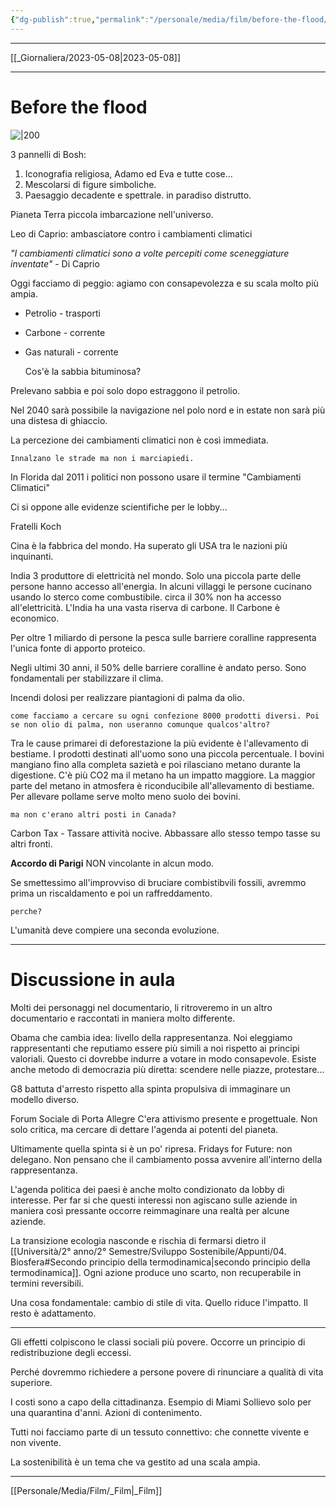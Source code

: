 ```yaml
---
{"dg-publish":true,"permalink":"/personale/media/film/before-the-flood/"}
---
```



___
[[_Giornaliera/2023-05-08\|2023-05-08]]
___

# Before the flood

![|200](https://encrypted-tbn0.gstatic.com/images?q=tbn:ANd9GcQCZL7lnzTHX21qr4CcPNYDhBPeeRKUAkM7JkiNvz-lUFY9b7ix)

3 pannelli di Bosh:
1. Iconografia religiosa, Adamo ed Eva e tutte cose...
2. Mescolarsi di figure simboliche. 
3. Paesaggio decadente e spettrale. in paradiso distrutto.


Pianeta Terra piccola imbarcazione nell'universo.

Leo di Caprio: ambasciatore contro i cambiamenti climatici

*"I cambiamenti climatici sono a volte percepiti come sceneggiature inventate"* - Di Caprio

Oggi facciamo di peggio: agiamo con consapevolezza e su scala molto più ampia.

- Petrolio  - trasporti
- Carbone - corrente
- Gas naturali - corrente

	Cos'è la sabbia bituminosa?


Prelevano sabbia e poi solo dopo estraggono il petrolio.

Nel 2040 sarà possibile la navigazione nel polo nord e in estate non  sarà più una distesa di ghiaccio.

La percezione dei cambiamenti climatici non è così immediata.

	Innalzano le strade ma non i marciapiedi.

In Florida dal 2011 i politici non possono usare il termine "Cambiamenti Climatici"

Ci si oppone alle evidenze scientifiche per le lobby...

Fratelli Koch

Cina è la fabbrica del mondo.
Ha superato gli USA tra le nazioni più inquinanti.

India 3 produttore di elettricità nel mondo.
Solo una piccola parte delle persone hanno accesso all'energia.
In alcuni villaggi le persone cucinano usando lo sterco come combustibile. 
circa il 30% non ha accesso all'elettricità. 
L'India ha una vasta riserva di carbone. Il Carbone è economico.

Per oltre 1 miliardo di persone la pesca sulle barriere coralline rappresenta l'unica fonte di apporto proteico.

Negli ultimi 30 anni, il 50% delle barriere coralline è andato perso.
Sono fondamentali per stabilizzare il clima. 

Incendi dolosi per realizzare piantagioni di palma da olio.

	come facciamo a cercare su ogni confezione 8000 prodotti diversi. Poi se non olio di palma, non useranno comunque qualcos'altro?

Tra le cause primarei di deforestazione la più evidente è l'allevamento di bestiame.
I prodotti destinati all'uomo  sono una piccola percentuale. I bovini mangiano fino alla completa sazietà e poi rilasciano metano durante la digestione. 
C'è più CO2 ma il metano ha un impatto maggiore. La maggior parte del metano in atmosfera è riconducibile all'allevamento di bestiame. 
Per allevare pollame serve molto meno suolo dei bovini.

	ma non c'erano altri posti in Canada?

Carbon Tax - Tassare attività nocive.
Abbassare allo stesso tempo tasse su altri fronti.

**Accordo di Parigi**
NON vincolante in alcun modo.


Se smettessimo all'improvviso di bruciare combistibvili fossili, avremmo prima un riscaldamento e poi un raffreddamento. 

	perche?

L'umanità deve compiere una seconda evoluzione.

___
# Discussione in aula

Molti dei personaggi nel documentario, li ritroveremo in un altro documentario e raccontati in maniera molto differente.

Obama che cambia idea: livello della rappresentanza. Noi eleggiamo rappresentanti che reputiamo essere più simili a noi rispetto ai principi valoriali. Questo ci dovrebbe indurre a votare in modo consapevole. 
Esiste anche metodo di democrazia più diretta: scendere nelle piazze, protestare...

G8 battuta d'arresto rispetto alla spinta propulsiva di immaginare un modello diverso.

Forum Sociale di Porta Allegre
C'era attivismo presente e progettuale. Non solo critica, ma cercare di dettare l'agenda ai potenti del pianeta. 

Ultimamente quella spinta si è un po' ripresa. Fridays for Future: non delegano. Non pensano che il cambiamento possa avvenire all'interno della rappresentanza.


L'agenda politica dei paesi è anche molto condizionato da lobby di interesse. 
Per far si che questi interessi non agiscano sulle aziende in maniera così pressante occorre reimmaginare una realtà per alcune aziende.

La transizione ecologia nasconde e rischia di fermarsi dietro il [[Università/2° anno/2° Semestre/Sviluppo Sostenibile/Appunti/04. Biosfera#Secondo principio della termodinamica\|secondo principio della termodinamica]]. Ogni azione produce uno scarto, non recuperabile in termini reversibili.

Una cosa fondamentale: cambio di stile di vita. 
Quello riduce l'impatto. Il resto è adattamento.


___

Gli effetti colpiscono le classi sociali più povere. 
Occorre un principio di redistribuzione degli eccessi.

Perché dovremmo richiedere a persone povere di rinunciare a qualità di vita superiore. 

I costi sono a capo della cittadinanza. Esempio di Miami
Sollievo solo per una quarantina d'anni. Azioni di contenimento.

Tutti noi facciamo parte di un tessuto connettivo: che connette vivente e non vivente. 

La sostenibilità è un tema che va gestito ad una scala ampia. 


___
[[Personale/Media/Film/_Film\|_Film]]